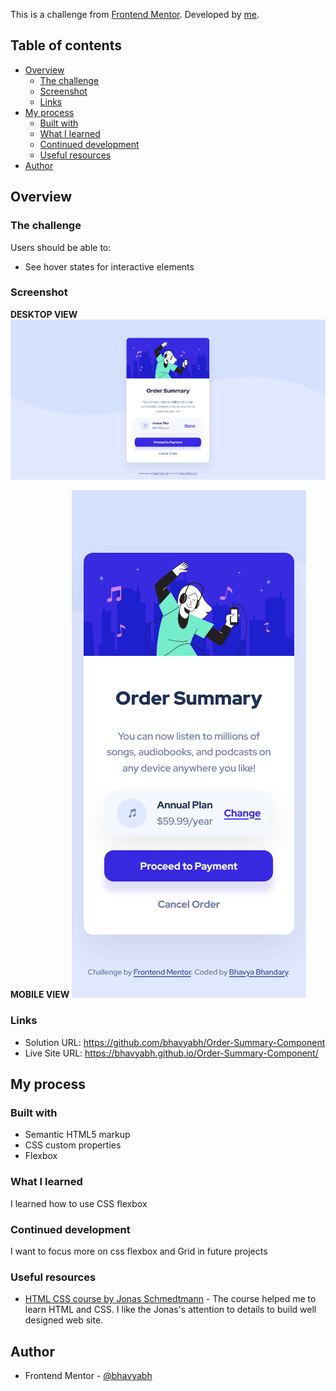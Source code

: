 This is a challenge from [Frontend Mentor](https://www.frontendmentor.io). Developed by [me](https://www.frontendmentor.io/profile/bhavyabh).

## Table of contents

- [Overview](#overview)
  - [The challenge](#the-challenge)
  - [Screenshot](#screenshot)
  - [Links](#links)
- [My process](#my-process)
  - [Built with](#built-with)
  - [What I learned](#what-i-learned)
  - [Continued development](#continued-development)
  - [Useful resources](#useful-resources)
- [Author](#author)

## Overview

### The challenge

Users should be able to:

- See hover states for interactive elements

### Screenshot

**DESKTOP VIEW**
<img src="images/desktop-screenshot.png">

**MOBILE VIEW**
<img src="images/mobile-screenshot.png">

### Links

- Solution URL: https://github.com/bhavyabh/Order-Summary-Component
- Live Site URL: https://bhavyabh.github.io/Order-Summary-Component/

## My process

### Built with

- Semantic HTML5 markup
- CSS custom properties
- Flexbox

### What I learned

I learned how to use CSS flexbox

### Continued development

I want to focus more on css flexbox and Grid in future projects

### Useful resources

- [HTML CSS course by Jonas Schmedtmann](https://www.udemy.com/course/design-and-develop-a-killer-website-with-html5-and-css3/) - The course helped me to learn HTML and CSS. I like the Jonas's attention to details to build well designed web site.

## Author

- Frontend Mentor - [@bhavyabh](https://www.frontendmentor.io/profile/bhavyabh)
